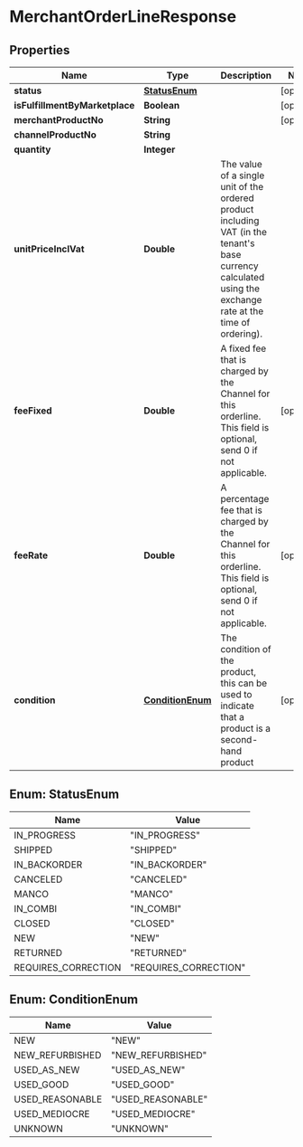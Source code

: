 
# MerchantOrderLineResponse

## Properties
Name | Type | Description | Notes
------------ | ------------- | ------------- | -------------
**status** | [**StatusEnum**](#StatusEnum) |  |  [optional]
**isFulfillmentByMarketplace** | **Boolean** |  |  [optional]
**merchantProductNo** | **String** |  |  [optional]
**channelProductNo** | **String** |  | 
**quantity** | **Integer** |  | 
**unitPriceInclVat** | **Double** | The value of a single unit of the ordered product including VAT  (in the tenant&#39;s base currency calculated using the exchange rate at the time of ordering). | 
**feeFixed** | **Double** | A fixed fee that is charged by the Channel for this orderline.  This field is optional, send 0 if not applicable. |  [optional]
**feeRate** | **Double** | A percentage fee that is charged by the Channel for this orderline.  This field is optional, send 0 if not applicable. |  [optional]
**condition** | [**ConditionEnum**](#ConditionEnum) | The condition of the product, this can be used to indicate that a product is a second-hand product |  [optional]


<a name="StatusEnum"></a>
## Enum: StatusEnum
Name | Value
---- | -----
IN_PROGRESS | &quot;IN_PROGRESS&quot;
SHIPPED | &quot;SHIPPED&quot;
IN_BACKORDER | &quot;IN_BACKORDER&quot;
CANCELED | &quot;CANCELED&quot;
MANCO | &quot;MANCO&quot;
IN_COMBI | &quot;IN_COMBI&quot;
CLOSED | &quot;CLOSED&quot;
NEW | &quot;NEW&quot;
RETURNED | &quot;RETURNED&quot;
REQUIRES_CORRECTION | &quot;REQUIRES_CORRECTION&quot;


<a name="ConditionEnum"></a>
## Enum: ConditionEnum
Name | Value
---- | -----
NEW | &quot;NEW&quot;
NEW_REFURBISHED | &quot;NEW_REFURBISHED&quot;
USED_AS_NEW | &quot;USED_AS_NEW&quot;
USED_GOOD | &quot;USED_GOOD&quot;
USED_REASONABLE | &quot;USED_REASONABLE&quot;
USED_MEDIOCRE | &quot;USED_MEDIOCRE&quot;
UNKNOWN | &quot;UNKNOWN&quot;



